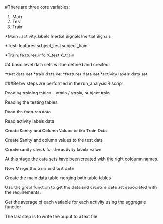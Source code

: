 #There are three core variables:

1. Main
2. Test 
3. Train

*Main : activity_labels Inertial Signals Inertial Signals 

*Test: features subject_test subject_train 

*Train: features.info X_test X_train

#4 basic level data sets will be defined and created:

*test data set
*train data set
*features data set
*activity labels data set

###Below steps are performed in the run_analysis.R script


Reading training tables - xtrain / ytrain, subject train

Reading the testing tables

Read the features data

Read activity labels data

Create Sanity and Column Values to the Train Data

Create Sanity and column values to the test data

Create sanity check for the activity labels value

At this stage the data sets have been created with the right coloumn names.

Now Merge the train and test data

Create the main data table merging both table tables

Use the grepl function to get the data and create a data set associated with the requirements.

Get the average of each variable for each activity using the aggregate function

The last step is to write the ouput to a text file 


